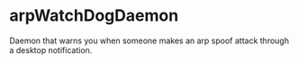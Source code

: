 # arpWatchDogDaemon
Daemon that warns you when someone makes an arp spoof attack through a desktop notification.
